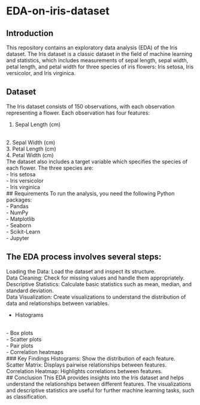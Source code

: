 # EDA-on-iris-dataset
## Introduction
This repository contains an exploratory data analysis (EDA) of the Iris dataset. The Iris dataset is a classic dataset in the field of machine learning and statistics, which includes measurements of sepal length, sepal width, petal length, and petal width for three species of iris flowers: Iris setosa, Iris versicolor, and Iris virginica.
<br/>
## Dataset
The Iris dataset consists of 150 observations, with each observation representing a flower. Each observation has four features:
<br/>
1. Sepal Length (cm)
<br/>
2. Sepal Width (cm)
<br/>
3. Petal Length (cm)
<br/>
4. Petal Width (cm)
<br/>
The dataset also includes a target variable which specifies the species of each flower. The three species are:
<br/>
- Iris setosa
<br/>
- Iris versicolor
<br/>
- Iris virginica
<br/>
## Requirements
To run the analysis, you need the following Python packages:
<br/>
- Pandas
<br/>
- NumPy
<br/>
- Matplotlib
<br/>
- Seaborn
<br/>
- Scikit-Learn
<br/>
- Jupyter
<br/>

## The EDA process involves several steps:
Loading the Data: Load the dataset and inspect its structure.
<br/>
Data Cleaning: Check for missing values and handle them appropriately.
<br/>
Descriptive Statistics: Calculate basic statistics such as mean, median, and standard deviation.
<br/>
Data Visualization: Create visualizations to understand the distribution of data and relationships between variables.
<br/>
- Histograms
<br/>
- Box plots
<br/>
- Scatter plots
<br/>
- Pair plots
<br/>
- Correlation heatmaps
<br/>
### Key Findings
  Histograms: Show the distribution of each feature.
<br/>
  Scatter Matrix: Displays pairwise relationships between features.
<br/>
  Correlation Heatmap: Highlights correlations between features.
<br/>  
## Conclusion
This EDA provides insights into the Iris dataset and helps understand the relationships between different features. The visualizations and descriptive statistics are useful for further machine learning tasks, such as classification.
